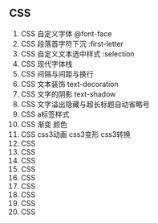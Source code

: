## CSS

1. CSS 自定义字体 @font-face
2. CSS 段落首字符下沉 :first-letter
3. CSS 自定义文本选中样式 :selection
4. CSS 现代字体栈
5. CSS 间隔与间距与换行
6. CSS 文本装饰 text-decoration
7. CSS 文字的阴影 text-shadow
8. CSS 文字溢出隐藏与超长标题自动省略号
9. CSS a标签样式
10. CSS 渐变 颜色
11. CSS css3动画 css3变形 css3转换
12. CSS 
13. CSS 
14. CSS 
15. CSS 
16. CSS 
17. CSS 
18. CSS 
19. CSS 
20. CSS 
